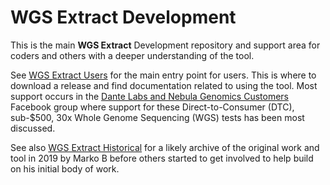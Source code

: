 # WGS Extract Development

This is the main **WGS Extract** Development repository and support area for coders and others with a deeper understanding of the tool.  

See [WGS Extract Users](https://wgsextract.github.io/) for the main entry point for users. This is where to download a release and find documentation related to using the tool. Most support occurs in the [Dante Labs and Nebula Genomics Customers](https://www.facebook.com/groups/373644229897409/ "30x WGS Facebook") Facebook group where support for these Direct-to-Consumer (DTC), sub-$500, 30x Whole Genome Sequencing (WGS) tests has been most discussed.

See also [WGS Extract Historical](https://github.com/WGSExtract/WGSExtract-Historical "WGSE Historical") for a likely archive of the original work and tool in 2019 by Marko B before others started to get involved to help build on his initial body of work.
